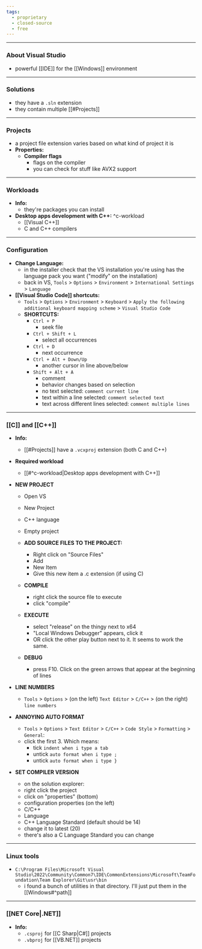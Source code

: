 ```yaml
---
tags:
  - proprietary
  - closed-source
  - free
---
```

---

### About Visual Studio

- powerful [[IDE]] for the [[Windows]] environment

---

### Solutions

- they have a `.sln` extension
- they contain multiple [[#Projects]]

---

### Projects

- a project file extension varies based on what kind of project it is
- **Properties:**
	- **Compiler flags**
		- flags on the compiler
		- you can check for stuff like AVX2 support

---

### Workloads

- **Info:**
	- they're packages you can install
- **Desktop apps development with C++:** ^c-workload
	- [[Visual C++]]
	- C and C++ compilers

---

### Configuration

- **Change Language:**
	- in the installer check that the VS installation you're using has the language pack you want ("modify" on the installation)
	- back in VS, `Tools` > `Options` > `Environment` > `International Settings` > `Language`
- **[[Visual Studio Code]] shortcuts:**
	- `Tools` > `Options` > `Environment` > `Keyboard` > `Apply the following additional keyboard mapping scheme` > `Visual Studio Code`
	- **SHORTCUTS:**
		- `Ctrl + P`
			- seek file
		- `Ctrl + Shift + L`
			- select all occurrences
		- `Ctrl + D`
			- next occurrence
		- `Ctrl + Alt + Down/Up`
			- another cursor in line above/below
		- `Shift + Alt + A`
			- comment
			- behavior changes based on selection
			- no text selected: `comment current line`
			- text within a line selected: `comment selected text`
			- text across different lines selected: `comment multiple lines`

---

### [[C]] and [[C++]]

- **Info:**
	- [[#Projects]] have a `.vcxproj` extension (both C and C++)
- **Required workload**
	- [[#^c-workload|Desktop apps development with C++]]
	
- **NEW PROJECT**
	- Open VS
	- New Project
	- C++ language
	- Empty project
	
	- **ADD SOURCE FILES TO THE PROJECT:**
		- Right click on "Source Files"
		- Add
		- New Item
		- Give this new item a .c extension (if using C)
	
	- **COMPILE**
		- right click the source file to execute
		- click "compile"
	
	- **EXECUTE**
		- select "release" on the thingy next to x64
		- "Local Windows Debugger" appears, click it
		- OR click the other play button next to it.
			It seems to work the same.
		
	- **DEBUG**
		- press F10. Click on the green arrows that appear
			at the beginning of lines
			
- **LINE NUMBERS**
	- `Tools` > `Options` > (on the left) `Text Editor` > `C/C++` > (on the right) `line numbers`
	
- **ANNOYING AUTO FORMAT**
	- `Tools` > `Options` > `Text Editor` > `C/C++` > `Code Style` > `Formatting` > `General`:
	- click the first 3. Which means:
		- tick `indent when i type a tab`
		- untick `auto format when i type ;`
		- untick `auto format when i type }`
		
- **SET COMPILER VERSION**
	- on the solution explorer:
	- right click the project
	- click on "properties" (bottom)
	- configuration properties (on the left)
	- C/C++
	- Language
	- C++ Language Standard (default should be 14)
	- change it to latest (20)
	- there's also a C Language Standard you can change

---

### Linux tools

- `C:\Program Files\Microsoft Visual Studio\2022\Community\Common7\IDE\CommonExtensions\Microsoft\TeamFoundation\Team Explorer\Git\usr\bin`
	- i found a bunch of utilities in that directory. I'll just put them in the [[Windows#^path]]

---

### [[NET Core|.NET]]

- **Info:**
	- `.csproj` for [[C Sharp|C#]] projects
	- `.vbproj` for [[VB.NET]] projects